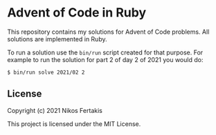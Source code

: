 # Advent of Code in Ruby

This repository contains my solutions for Advent of Code problems. All solutions
are implemented in Ruby.

To run a solution use the `bin/run` script created for that purpose. For example
to run the solution for part 2 of day 2 of 2021 you would do:

```bash
$ bin/run solve 2021/02 2
```

## License

Copyright (c) 2021 Nikos Fertakis

This project is licensed under the MIT License.
